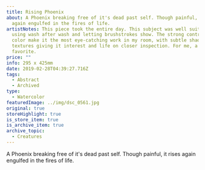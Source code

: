 ```yaml
---
title: Rising Phoenix
about: A Phoenix breaking free of it's dead past self. Though painful, it rises
  again engulfed in the fires of life.
artistNotes: This piece took the entire day. This subject was well suited for
  using wash after wash and letting brushstrokes show. The strong contrasts of
  color make it the most eye-catching work in my room, with subtle shades and
  textures giving it interest and life on closer inspection. For me, a long time
  favorite.
price: ""
info: 295 x 425mm
date: 2019-02-28T04:39:27.716Z
tags:
  - Abstract
  - Archived  
type:
  - Watercolor
featuredImage: ../img/dsc_0561.jpg
original: true
storeHighlight: true
is_store_item: true
is_archive_item: true
archive_topic:
  - Creatures
---
```

A Phoenix breaking free of it's dead past self. Though painful, it rises again engulfed in the fires of life.
